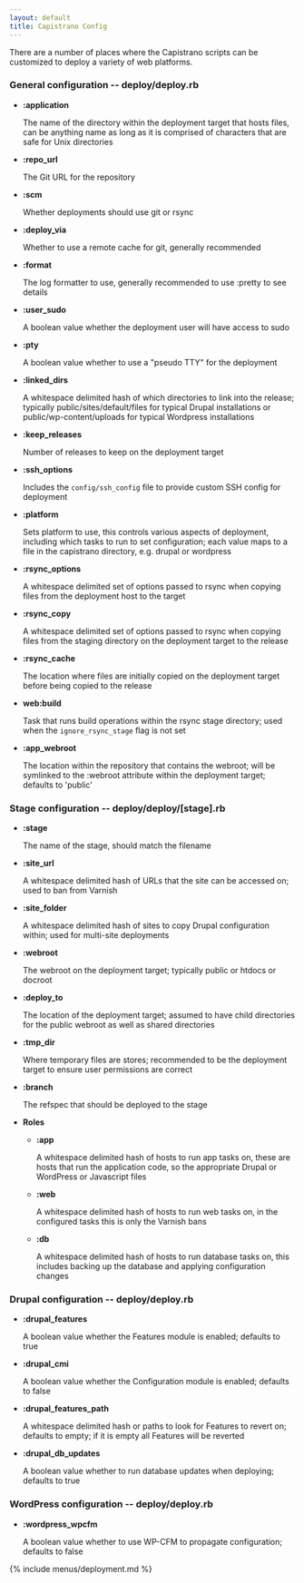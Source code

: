 ```yaml
---
layout: default
title: Capistrano Config
---
```


There are a number of places where the Capistrano scripts can be
customized to deploy a variety of web platforms.

### General configuration -- deploy/deploy.rb

-   **:application**

    The name of the directory within the deployment target that hosts
    files, can be anything name as long as it is comprised of characters
    that are safe for Unix directories

-   **:repo\_url**

    The Git URL for the repository

-   **:scm**

    Whether deployments should use git or rsync

-   **:deploy\_via**

    Whether to use a remote cache for git, generally recommended

-   **:format**

    The log formatter to use, generally recommended to use :pretty to
    see details

-   **:user\_sudo**

    A boolean value whether the deployment user will have access to sudo

-   **:pty**

    A boolean value whether to use a "pseudo TTY" for the deployment

-   **:linked\_dirs**

    A whitespace delimited hash of which directories to link into the
    release; typically public/sites/default/files for typical Drupal
    installations or public/wp-content/uploads for typical Wordpress
    installations

-   **:keep\_releases**

    Number of releases to keep on the deployment target

-   **:ssh\_options**

    Includes the `config/ssh_config` file to provide custom SSH config
    for deployment

-   **:platform**

    Sets platform to use, this controls various aspects of deployment,
    including which tasks to run to set configuration; each value maps
    to a file in the capistrano directory, e.g. drupal or wordpress

-   **:rsync\_options**

    A whitespace delimited set of options passed to rsync when copying
    files from the deployment host to the target

-   **:rsync\_copy**

    A whitespace delimited set of options passed to rsync when copying
    files from the staging directory on the deployment target to the
    release

-   **:rsync\_cache**

    The location where files are initially copied on the deployment
    target before being copied to the release

-   **web:build**

    Task that runs build operations within the rsync stage directory;
    used when the `ignore_rsync_stage` flag is not set

-   **:app\_webroot**

    The location within the repository that contains the webroot; will
    be symlinked to the :webroot attribute within the deployment target;
    defaults to 'public'

### Stage configuration -- deploy/deploy/\[stage\].rb

-   **:stage**

    The name of the stage, should match the filename

-   **:site\_url**

    A whitespace delimited hash of URLs that the site can be accessed
    on; used to ban from Varnish

-   **:site\_folder**

    A whitespace delimited hash of sites to copy Drupal configuration
    within; used for multi-site deployments

-   **:webroot**

    The webroot on the deployment target; typically public or htdocs or
    docroot

-   **:deploy\_to**

    The location of the deployment target; assumed to have child
    directories for the public webroot as well as shared directories

-   **:tmp\_dir**

    Where temporary files are stores; recommended to be the deployment
    target to ensure user permissions are correct

-   **:branch**

    The refspec that should be deployed to the stage

-   **Roles**
    -   **:app**

        A whitespace delimited hash of hosts to run app tasks on, these
        are hosts that run the application code, so the appropriate
        Drupal or WordPress or Javascript files

    -   **:web**

        A whitespace delimited hash of hosts to run web tasks on, in the
        configured tasks this is only the Varnish bans

    -   **:db**

        A whitespace delimited hash of hosts to run database tasks on,
        this includes backing up the database and applying configuration
        changes

### Drupal configuration -- deploy/deploy.rb

-   **:drupal\_features**

    A boolean value whether the Features module is enabled; defaults to
    true

-   **:drupal\_cmi**

    A boolean value whether the Configuration module is enabled;
    defaults to false

-   **:drupal\_features\_path**

    A whitespace delimited hash or paths to look for Features to revert
    on; defaults to empty; if it is empty all Features will be reverted

-   **:drupal\_db\_updates**

    A boolean value whether to run database updates when deploying;
    defaults to true

### WordPress configuration -- deploy/deploy.rb

-   **:wordpress\_wpcfm**

    A boolean value whether to use WP-CFM to propagate configuration;
    defaults to false

{% include menus/deployment.md %}
